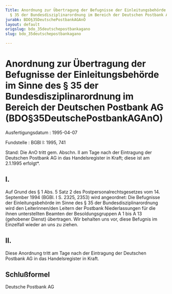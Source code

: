 ```yaml
---
Title: Anordnung zur Übertragung der Befugnisse der Einleitungsbehörde im Sinne des
  § 35 der Bundesdisziplinarordnung im Bereich der Deutschen Postbank AG
jurabk: BDO§35DeutschePostbankAGAnO
layout: default
origslug: bdo_35deutschepostbankagano
slug: bdo_35deutschepostbankagano

---
```


# Anordnung zur Übertragung der Befugnisse der Einleitungsbehörde im Sinne des § 35 der Bundesdisziplinarordnung im Bereich der Deutschen Postbank AG (BDO§35DeutschePostbankAGAnO)

Ausfertigungsdatum
:   1995-04-07

Fundstelle
:   BGBl I: 1995, 741

Stand: Die AnO tritt gem. Abschn. II am Tage nach der Eintragung der Deutschen Postbank AG in das Handelsregister in Kraft; diese ist am 2.1.1995 erfolgt\*.

## I.

Auf Grund des § 1 Abs. 5 Satz 2 des Postpersonalrechtsgesetzes vom 14.
September 1994 (BGBl. I S. 2325, 2353) wird angeordnet:
Die Befugnisse der Einleitungsbehörde im Sinne des § 35 der
Bundesdisziplinarordnung wird den Leiterinnen/den Leitern der Postbank
Niederlassungen für die ihnen unterstellten Beamten der
Besoldungsgruppen A 1 bis A 13 (gehobener Dienst) übertragen.
Wir behalten uns vor, diese Befugnis im Einzelfall wieder an uns zu
ziehen.

## II.

Diese Anordnung tritt am Tage nach der Eintragung der Deutschen
Postbank AG in das Handelsregister in Kraft.

## Schlußformel

Deutsche Postbank AG


